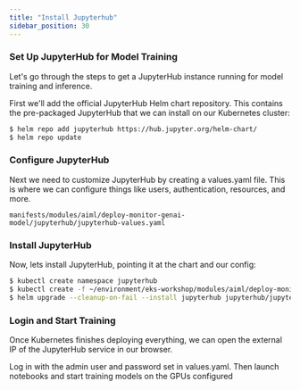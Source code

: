 ```yaml
---
title: "Install Jupyterhub"
sidebar_position: 30
---
```


### Set Up JupyterHub for Model Training

Let's go through the steps to get a JupyterHub instance running for model training and inference.

First we'll add the official JupyterHub Helm chart repository. This contains the pre-packaged JupyterHub that we can install on our Kubernetes cluster:


```bash timeout=600 wait=60
$ helm repo add jupyterhub https://hub.jupyter.org/helm-chart/
$ helm repo update
```

### Configure JupyterHub

Next we need to customize JupyterHub by creating a values.yaml file. This is where we can configure things like users, authentication, resources,  and more.

```file
manifests/modules/aiml/deploy-monitor-genai-model/jupyterhub/jupyterhub-values.yaml
```

### Install JupyterHub

Now, lets install JupyterHub, pointing it at the chart and our config:


```bash timeout=1800 wait=60 hook=check-jupyterhub-install
$ kubectl create namespace jupyterhub
$ kubectl create -f ~/environment/eks-workshop/modules/aiml/deploy-monitor-genai-model/jupyterhub/jupyterhub-configmap.yaml
$ helm upgrade --cleanup-on-fail --install jupyterhub jupyterhub/jupyterhub --namespace jupyterhub --version=3.1.0 --values ~/environment/eks-workshop/modules/aiml/deploy-monitor-genai-model/jupyterhub/jupyterhub-values.yaml
```


### Login and Start Training

Once Kubernetes finishes deploying everything, we can open the external IP of the JupyterHub service in our browser.

Log in with the admin user and password set in values.yaml. Then launch notebooks and start training models on the GPUs configured

